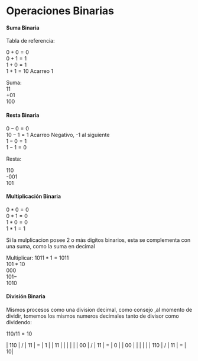 # Operaciones Binarias

#### Suma Binaria

Tabla de referencia:

$0  +  0  =  0$  
$0  +  1  =  1$  
$1  +  0  =  1$  
$1  +  1  =  10$  Acarreo 1

Suma:  
  $11$  
$+ 01$  
 $100$  

#### Resta Binaria

 $0  -  0  =  0$  
 $10  -  1  =  1$  Acarreo Negativo, -1 al siguiente  
 $1  -  0  =  1$  
 $1  -  1  =  0$  

 Resta:

 110  
-001  
 101  

 #### Multiplicación Binaria

 $0 * 0 = 0$  
 $0 * 1 = 0$  
 $1 * 0 = 0$  
 $1 * 1 = 1$  

Si la mulplicacion posee 2 o más digitos binarios, esta se complementa con una suma, como la suma en decimal

 Multiplicar:
$1011 * 1 = 1011$  
$101 * 10$  
$000$  
$101-$  
$1010$  

#### División Binaria

Mismos procesos como una division decimal, como consejo ,al momento de dividir, tomemos los mismos numeros decimales tanto de divisor como dividendo:

$110 / 11 = 10$

| 110 | / | 11 | = | 1 |
| 11  |   |    |   |   |
|  00 | / | 11 | = | 0 |
|  00 |   |    |   |   |
| 110 | / | 11 | = | 10|